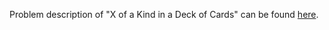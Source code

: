 Problem description of "X of a Kind in a Deck of Cards" can be found [here](https://leetcode.com/problems/x-of-a-kind-in-a-deck-of-cards/).
